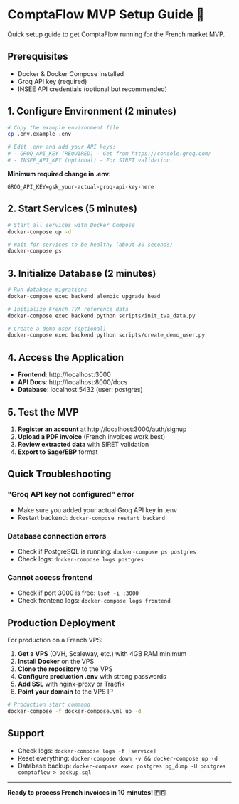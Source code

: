 # ComptaFlow MVP Setup Guide 🚀

Quick setup guide to get ComptaFlow running for the French market MVP.

## Prerequisites

- Docker & Docker Compose installed
- Groq API key (required)
- INSEE API credentials (optional but recommended)

## 1. Configure Environment (2 minutes)

```bash
# Copy the example environment file
cp .env.example .env

# Edit .env and add your API keys:
# - GROQ_API_KEY (REQUIRED) - Get from https://console.groq.com/
# - INSEE_API_KEY (optional) - For SIRET validation
```

**Minimum required change in .env:**
```
GROQ_API_KEY=gsk_your-actual-groq-api-key-here
```

## 2. Start Services (5 minutes)

```bash
# Start all services with Docker Compose
docker-compose up -d

# Wait for services to be healthy (about 30 seconds)
docker-compose ps
```

## 3. Initialize Database (2 minutes)

```bash
# Run database migrations
docker-compose exec backend alembic upgrade head

# Initialize French TVA reference data
docker-compose exec backend python scripts/init_tva_data.py

# Create a demo user (optional)
docker-compose exec backend python scripts/create_demo_user.py
```

## 4. Access the Application

- **Frontend**: http://localhost:3000
- **API Docs**: http://localhost:8000/docs
- **Database**: localhost:5432 (user: postgres)

## 5. Test the MVP

1. **Register an account** at http://localhost:3000/auth/signup
2. **Upload a PDF invoice** (French invoices work best)
3. **Review extracted data** with SIRET validation
4. **Export to Sage/EBP** format

## Quick Troubleshooting

### "Groq API key not configured" error
- Make sure you added your actual Groq API key in .env
- Restart backend: `docker-compose restart backend`

### Database connection errors
- Check if PostgreSQL is running: `docker-compose ps postgres`
- Check logs: `docker-compose logs postgres`

### Cannot access frontend
- Check if port 3000 is free: `lsof -i :3000`
- Check frontend logs: `docker-compose logs frontend`

## Production Deployment

For production on a French VPS:

1. **Get a VPS** (OVH, Scaleway, etc.) with 4GB RAM minimum
2. **Install Docker** on the VPS
3. **Clone the repository** to the VPS
4. **Configure production .env** with strong passwords
5. **Add SSL** with nginx-proxy or Traefik
6. **Point your domain** to the VPS IP

```bash
# Production start command
docker-compose -f docker-compose.yml up -d
```

## Support

- Check logs: `docker-compose logs -f [service]`
- Reset everything: `docker-compose down -v && docker-compose up -d`
- Database backup: `docker-compose exec postgres pg_dump -U postgres comptaflow > backup.sql`

---

**Ready to process French invoices in 10 minutes! 🇫🇷**